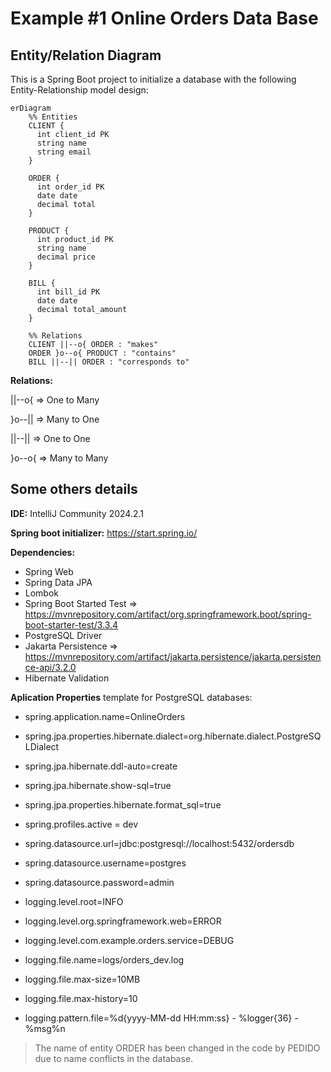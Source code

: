 # Example #1 Online Orders Data Base

## Entity/Relation Diagram

This is a Spring Boot project to initialize a database with the following Entity-Relationship model design:

```mermaid
erDiagram
    %% Entities
    CLIENT {
      int client_id PK
      string name
      string email
    }

    ORDER {
      int order_id PK
      date date
      decimal total
    }

    PRODUCT {
      int product_id PK
      string name
      decimal price
    }

    BILL {
      int bill_id PK
      date date
      decimal total_amount
    }

    %% Relations
    CLIENT ||--o{ ORDER : "makes"
    ORDER }o--o{ PRODUCT : "contains"
    BILL ||--|| ORDER : "corresponds to"
```
**Relations:**

||--o{ => One to Many

}o--|| => Many to One

||--|| => One to One

}o--o{ => Many to Many

## Some others details

**IDE:** IntelliJ Community 2024.2.1

**Spring boot initializer:** https://start.spring.io/

**Dependencies:**

- Spring Web
- Spring Data JPA
- Lombok
- Spring Boot Started Test => https://mvnrepository.com/artifact/org.springframework.boot/spring-boot-starter-test/3.3.4
- PostgreSQL Driver
- Jakarta Persistence => https://mvnrepository.com/artifact/jakarta.persistence/jakarta.persistence-api/3.2.0
- Hibernate Validation

**Aplication Properties** template for PostgreSQL databases:

- spring.application.name=OnlineOrders
- spring.jpa.properties.hibernate.dialect=org.hibernate.dialect.PostgreSQLDialect
- spring.jpa.hibernate.ddl-auto=create
- spring.jpa.hibernate.show-sql=true
- spring.jpa.properties.hibernate.format_sql=true
- spring.profiles.active = dev
- spring.datasource.url=jdbc:postgresql://localhost:5432/ordersdb
- spring.datasource.username=postgres
- spring.datasource.password=admin

- logging.level.root=INFO
- logging.level.org.springframework.web=ERROR
- logging.level.com.example.orders.service=DEBUG
- logging.file.name=logs/orders_dev.log
- logging.file.max-size=10MB
- logging.file.max-history=10
- logging.pattern.file=%d{yyyy-MM-dd HH:mm:ss} - %logger{36} - %msg%n

> The name of entity ORDER has been changed in the code by PEDIDO due to name conflicts in the database.

